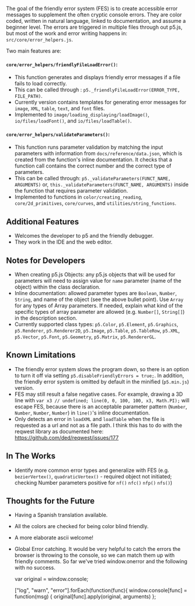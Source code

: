 The goal of the friendly error system (FES) is to create accessible error messages to supplement the often cryptic console errors. They are color coded, written in natural language, linked to documentation, and assume a beginner level. The errors are triggered in multiple files through out p5.js, but most of the work and error writing happens in: `src/core/error_helpers.js`. 

Two main features are:
#### `core/error_helpers/friendlyFileLoadError()`: 
* This function generates and displays friendly error messages if a file fails to load correctly. 
* This can be called through : `p5._friendlyFileLoadError(ERROR_TYPE, FILE_PATH)`.
* Currently version contains templates for generating error messages for `image`, `XML`, `table`, `text`, and `font` files.
* Implemented to `image/loading_displaying/loadImage()`, `io/files/loadFont()`, and `io/files/loadTable()`.

#### `core/error_helpers/validateParameters()`:
* This function runs parameter validation by matching the input parameters with information from `docs/reference/data.json`, which is created from the function's inline documentation. It checks that a function call contains the correct number and the correct type of parameters. 
* This can be called through: `p5._validateParameters(FUNCT_NAME, ARGUMENTS)` 
or, `this._validateParameters(FUNCT_NAME, ARGUMENTS)` inside the function that requires parameter validation.
* Implemented to functions in `color/creating_reading`, `core/2d_primitives`, `core/curves`, and `utilities/string_functions`. 

## Additional Features
* Welcomes the developer to p5 and the friendly debugger. 
* They work in the IDE and the web editor. 

## Notes for Developers
* When creating p5.js Objects: any p5.js objects that will be used for parameters will need to assign value for `name` parameter (name of the object) within the class declaration.
* Inline documentation: allowed parameter types are `Boolean`, `Number`, `String`, and name of the object (see the above bullet point). Use `Array` for any types of Array parameters. If needed, explain what kind of the specific types of array parameter are allowed (e.g. `Number[]`, `String[]`) in the description section.
* Currently supported class types: `p5.Color`, `p5.Element`, `p5.Graphics`, `p5.Renderer`, `p5.Renderer2D`, `p5.Image`, `p5.Table`, `p5.TableRow`, `p5.XML`, `p5.Vector`, `p5.Font`, `p5.Geometry`, `p5.Matrix`, `p5.RendererGL`.

## Known Limitations
* The friendly error system slows the program down, so there is an option to turn it off via setting `p5.disableFriendlyErrors = true;`. In addition, the friendly error system is omitted by default in the minified (`p5.min.js`) version.
* FES may still result a false negative cases. For example, drawing a 3D line with `var x3 // undefined; line(0, 0, 100, 100, x3, Math.PI);` will escape FES, because there is an acceptable parameter pattern (`Number`, `Number`, `Number`, `Number`) in `line()`'s inline documentation.
* Only detects an error in `loadXML` and `loadTable` when the file is requested as a url and not as a file path. I think this has to do with the reqwest library as documented here: https://github.com/ded/reqwest/issues/177

## In The Works
* Identify more common error types and generalize with FES (e.g. `bezierVertex()`, `quadraticVertex()` - required object not initiated; checking Number parameters positive for `nf()` `nfc()` `nfp()` `nfs()`)

## Thoughts for the Future
* Having a Spanish translation available.
* All the colors are checked for being color blind friendly. 
* A more elaborate ascii welcome! 
* Global Error catching. It would be very helpful to catch the errors the browser is throwing to the console, so we can match them up with friendly comments. So far we've tried window.onerror and the following with no success. 

     var original = window.console;
      
     ["log", "warn", "error"].forEach(function(func){
     window.console[func] = function(msg) {
      original[func].apply(original, arguments)
     };